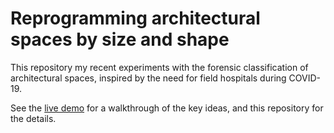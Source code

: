# Reprogramming architectural spaces by size and shape

This repository my recent experiments with the forensic classification of architectural spaces, inspired by the need for field hospitals during COVID-19. 

See the [live demo](https://devonsparks.com/2020/05/12/index.html) for a walkthrough of the key ideas, and this repository for the details.

